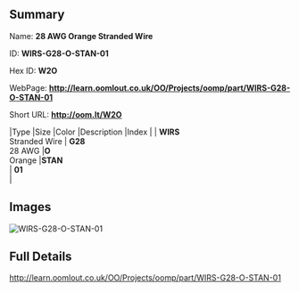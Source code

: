 

## Summary
 
Name: __28 AWG Orange Stranded Wire__

ID: __WIRS-G28-O-STAN-01__

Hex ID: __W2O__

WebPage: __http://learn.oomlout.co.uk/OO/Projects/oomp/part/WIRS-G28-O-STAN-01__

Short URL: __http://oom.lt/W2O__


|Type   |Size   |Color   |Description   |Index   |
| __WIRS__ <br>Stranded Wire  | __G28__<br>28 AWG   |__O__<br>Orange    |__STAN__<br>    | __01__<br>  |


## Images
![WIRS-G28-O-STAN-01](http://oomlout.com/oomp-gen/parts/WIRS-G28-O-STAN-01/WIRS-G28-O-STAN-01_420.jpg)

## Full Details

 http://learn.oomlout.co.uk/OO/Projects/oomp/part/WIRS-G28-O-STAN-01

